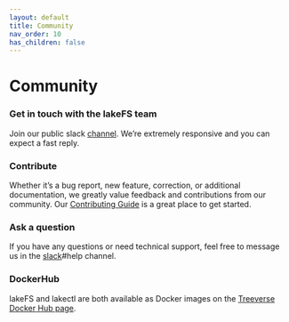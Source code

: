 ```yaml
---
layout: default
title: Community
nav_order: 10
has_children: false
---
```


# Community

### Get in touch with the lakeFS team

Join our public slack [channel](https://join.slack.com/t/lakefs/shared_invite/zt-g86mkroy-186GzaxR4xOar1i1Us0bzw). We’re extremely responsive and you can expect a fast reply.

### Contribute

Whether it’s a bug report, new feature, correction, or additional documentation, we greatly value feedback and contributions from our community. Our [Contributing Guide](https://docs.lakefs.io/contributing.html) is a great place to get started. 

### Ask a question

If you have any questions or need technical support, feel free to message us in the [slack](https://join.slack.com/t/lakefs/shared_invite/zt-g86mkroy-186GzaxR4xOar1i1Us0bzw)#help channel. 

### DockerHub

lakeFS and lakectl are both available as Docker images on the [Treeverse Docker Hub page](https://hub.docker.com/u/treeverse/).


